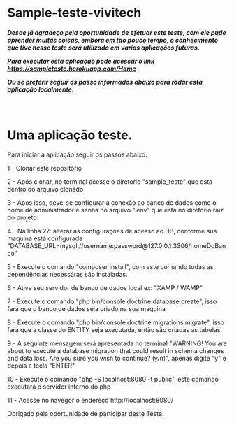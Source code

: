 # Sample-teste-vivitech 

<h5> Desde já agradeço pela oportunidade de efetuar este teste, com ele pude aprender muitas coisas, embora em tão pouco tempo, o conhecimento que tive nesse teste será utilizado em varias aplicações futuras.<br>

Para executar esta aplicação pode acessar o link https://sampleteste.herokuapp.com/Home <br>

Ou se preferir seguir os passo informados abaixo para rodar esta aplicação localmente. </h3>


<br>

<H1>Uma aplicação teste. </H1>

<p>Para iniciar a aplicação seguir os passos abaixo:</o>
<p>1 - Clonar este repositório</o>
<p>2 - Após clonar, no terminal acesse o diretorio "sample_teste" que esta dentro do arquivo clonado</o>
<p>3 - Apos isso, deve-se configurar a conexão ao banco de dados como o nome de administrador e senha no arquivo ".env" que está no diretório raiz do projeto</o>
<p>4 - Na linha 27: alterar as configurações de acesso ao DB, conforme sua maquina está configurada "DATABASE_URL=mysql://username:password@127.0.0.1:3306/nomeDoBanco"</o>
<p>5 - Execute o comando "composer install", com este comando todas as dependências necessáras são instaladas.</p>
<p>6 - Ative seu servidor de banco de dados local ex: "XAMP / WAMP"</p>
<p>7 - Execute o comando "php bin/console doctrine:database:create", isso fará que o banco de dados seja criado na sua maquina</p>
<p>8 - Execute o comando "php bin/console doctrine:migrations:migrate", isso fará que a classe do ENTITY seja executada, então são criadas as tabelas</p>
<p>9 - A seguinte mensagem será apresentada no terminal "WARNING! You are about to execute a database migration that could result in schema changes and data loss. Are you sure you wish to continue? (y/n)", apenas digite "y" e depois a tecla "ENTER"</p>
<p>10 - Execute o comando "php -S localhost:8080 -t public", este comando executará o servidor interno do php</p>
<p>11 - Acesse no navegor o endereço http://localhost:8080/</p>


<p>Obrigado pela oportunidade de participar deste Teste. </p>